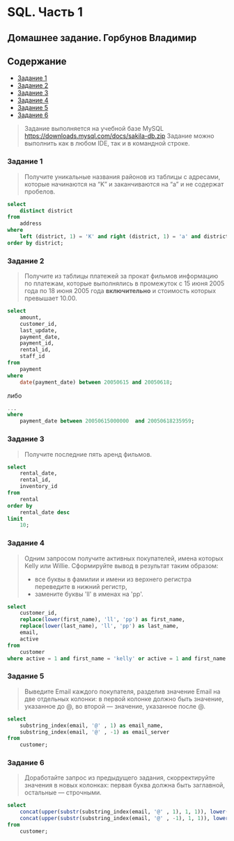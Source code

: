 # SQL. Часть 1
## Домашнее задание. Горбунов Владимир

## Содержание

- [Задание 1](#задание-1)
- [Задание 2](#задание-2)  
- [Задание 3](#задание-3)  
- [Задание 4](#задание-4)
- [Задание 5](#задание-5)  
- [Задание 6](#задание-6)  

>Задание выполняется на учебной базе MySQL https://downloads.mysql.com/docs/sakila-db.zip 
>Задание можно выполнить как в любом IDE, так и в командной строке.

### Задание 1
>Получите уникальные названия районов из таблицы с адресами, которые начинаются на “K” и заканчиваются на “a” и не содержат пробелов.
```sql
select
    distinct district
from
    address
where
    left (district, 1) = 'K' and right (district, 1) = 'a' and district not like '% %'
order by district;
```

### Задание 2
>Получите из таблицы платежей за прокат фильмов информацию по платежам, которые выполнялись в промежуток с 15 июня 2005 года по 18 июня 2005 года **включительно** и стоимость которых превышает 10.00.
```sql
select
    amount,
    customer_id,
    last_update,
    payment_date,
    payment_id,
    rental_id,
    staff_id
from
    payment
where 
    date(payment_date) between 20050615 and 20050618;
```
либо 
```sql
...
where
    payment_date between 20050615000000  and 20050618235959;
```
### Задание 3
>Получите последние пять аренд фильмов.
```sql
select
    rental_date,
    rental_id,
    inventory_id
from
    rental
order by
    rental_date desc
limit
    10;
```
### Задание 4
>Одним запросом получите активных покупателей, имена которых Kelly или Willie. 
>Сформируйте вывод в результат таким образом:
>- все буквы в фамилии и имени из верхнего регистра переведите в нижний регистр,
>- замените буквы 'll' в именах на 'pp'.
```sql
select
    customer_id,
    replace(lower(first_name), 'll', 'pp') as first_name,
    replace(lower(last_name), 'll', 'pp') as last_name,
    email,
    active
from
    customer
where active = 1 and first_name = 'kelly' or active = 1 and first_name = 'willie';
```
### Задание 5
>Выведите Email каждого покупателя, разделив значение Email на две отдельных колонки: в первой колонке должно быть значение, указанное до @, во второй — значение, указанное после @.
```sql
select
    substring_index(email, '@' , 1) as email_name,
    substring_index(email, '@' , -1) as email_server
from
    customer;
```
### Задание 6
>Доработайте запрос из предыдущего задания, скорректируйте значения в новых колонках: первая буква должна быть заглавной, остальные — строчными.
```sql
select
    concat(upper(substr(substring_index(email, '@' , 1), 1, 1)), lower(substr(substring_index(email, '@' , 1), 2))) as formated_email_name,
    concat(upper(substr(substring_index(email, '@' , -1), 1, 1)), lower(substr(substring_index(email, '@' , -1), 2))) as formated_email_server
from
    customer;
```